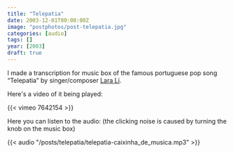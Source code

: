 ```yaml
---
title: "Telepatia"
date: 2003-12-01T00:00:00Z
image: "postphotos/post-telepatia.jpg"
categories: [audio]
tags: []
year: [2003]
draft: true
---
```


I made a transcription for music box of the famous portuguese pop song “Telepatia” by singer/composer [Lara Li][1].
<!--more-->

Here's a video of it being played:

{{< vimeo 7642154 >}}

Here you can listen to the audio:
(the clicking noise is caused by turning the knob on the music box)

{{< audio "/posts/telepatia/telepatia-caixinha_de_musica.mp3" >}}

[1]: http://pt.wikipedia.org/wiki/Lara_Li
[2]: /posts/telepatia/telepatia-caixinha_de_musica.mp3